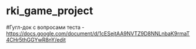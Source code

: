# rki_game_project

#Гугл-док с вопросами теста - https://docs.google.com/document/d/1cESejtAA9NVTZ9D8NNLnbaK9rmaT4CHr5thGGYwR8nY/edit 
